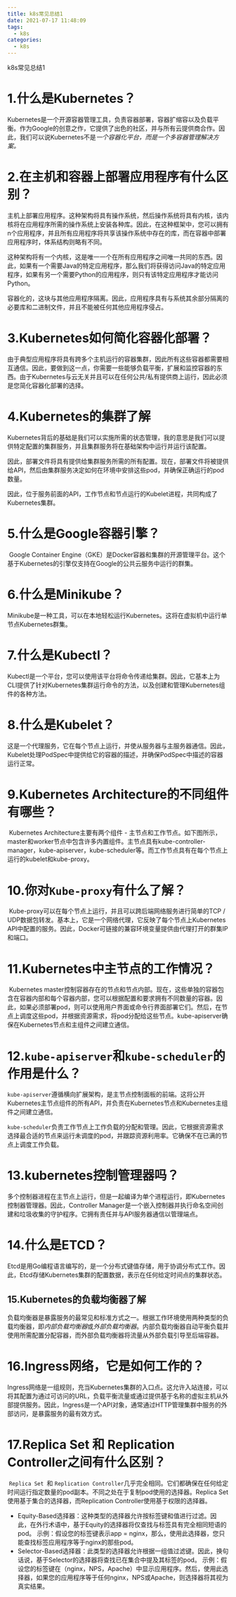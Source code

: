 ```yaml
---
title: k8s常见总结1
date: 2021-07-17 11:48:09
tags: 
  - k8s
categories: 
  - k8s
---
```




k8s常见总结1

<!--more-->

# 1.什么是Kubernetes？

​	Kubernetes是一个开源容器管理工具，负责容器部署，容器扩缩容以及负载平衡。作为Google的创意之作，它提供了出色的社区，并与所有云提供商合作。因此，我们可以说Kubernetes不是*一个容器化平台，而是一个多容器管理解决方案。*



# 2.在主机和容器上部署应用程序有什么区别？

​	主机上部署应用程序。这种架构将具有操作系统，然后操作系统将具有内核，该内核将在应用程序所需的操作系统上安装各种库。因此，在这种框架中，您可以拥有n个应用程序，并且所有应用程序将共享该操作系统中存在的库，而在容器中部署应用程序时，体系结构则略有不同。



​	这种架构将有一个内核，这是唯一一个在所有应用程序之间唯一共同的东西。因此，如果有一个需要Java的特定应用程序，那么我们将获得访问Java的特定应用程序，如果有另一个需要Python的应用程序，则只有该特定应用程序才能访问Python。



​	容器化的，这块与其他应用程序隔离。因此，应用程序具有与系统其余部分隔离的必要库和二进制文件，并且不能被任何其他应用程序侵占。



# 3.Kubernetes如何简化容器化部署？

​	由于典型应用程序将具有跨多个主机运行的容器集群，因此所有这些容器都需要相互通信。因此，要做到这一点，你需要一些能够负载平衡，扩展和监控容器的东西。由于Kubernetes与云无关并且可以在任何公共/私有提供商上运行，因此必须是您简化容器化部署的选择。



# 4.Kubernetes的集群了解



​	Kubernetes背后的基础是我们可以实施所需的状态管理，我的意思是我们可以提供特定配置的集群服务，并且集群服务将在基础架构中运行并运行该配置。



​	因此，部署文件将具有提供给集群服务所需的所有配置。现在，部署文件将被提供给API，然后由集群服务决定如何在环境中安排这些pod，并确保正确运行的pod数量。

​	因此，位于服务前面的API，工作节点和节点运行的Kubelet进程，共同构成了Kubernetes集群。





# 5.什么是Google容器引擎？

​	Google Container Engine（GKE）是Docker容器和集群的开源管理平台。这个基于Kubernetes的引擎仅支持在Google的公共云服务中运行的群集。



# 6.什么是Minikube？

​	Minikube是一种工具，可以在本地轻松运行Kubernetes。这将在虚拟机中运行单节点Kubernetes群集。



# 7.什么是Kubectl？

​	Kubectl是一个平台，您可以使用该平台将命令传递给集群。因此，它基本上为CLI提供了针对Kubernetes集群运行命令的方法，以及创建和管理Kubernetes组件的各种方法。



# 8.什么是Kubelet？

​	这是一个代理服务，它在每个节点上运行，并使从服务器与主服务器通信。因此，Kubelet处理PodSpec中提供给它的容器的描述，并确保PodSpec中描述的容器运行正常。



# 9.Kubernetes Architecture的不同组件有哪些？

​	Kubernetes Architecture主要有两个组件 - 主节点和工作节点。如下图所示，master和worker节点中包含许多内置组件。主节点具有kube-controller-manager，kube-apiserver，kube-scheduler等。而工作节点具有在每个节点上运行的kubelet和kube-proxy。



# 10.你对`Kube-proxy`有什么了解？

​	Kube-proxy可以在每个节点上运行，并且可以跨后端网络服务进行简单的TCP / UDP数据包转发。基本上，它是一个网络代理，它反映了每个节点上Kubernetes API中配置的服务。因此，Docker可链接的兼容环境变量提供由代理打开的群集IP和端口。



# 11.Kubernetes中主节点的工作情况？

​	Kubernetes master控制容器存在的节点和节点内部。现在，这些单独的容器包含在容器内部和每个容器内部，您可以根据配置和要求拥有不同数量的容器。因此，如果必须部署pod，则可以使用用户界面或命令行界面部署它们。然后，在节点上调度这些pod，并根据资源需求，将pod分配给这些节点。kube-apiserver确保在Kubernetes节点和主组件之间建立通信。



# 12.`kube-apiserver`和`kube-scheduler`的作用是什么？

​	`kube-apiserver`遵循横向扩展架构，是主节点控制面板的前端。这将公开Kubernetes主节点组件的所有API，并负责在Kubernetes节点和Kubernetes主组件之间建立通信。



​	`kube-scheduler`负责工作节点上工作负载的分配和管理。因此，它根据资源需求选择最合适的节点来运行未调度的pod，并跟踪资源利用率。它确保不在已满的节点上调度工作负载。



# 13.kubernetes控制管理器吗？

​	多个控制器进程在主节点上运行，但是一起编译为单个进程运行，即Kubernetes控制器管理器。因此，Controller Manager是一个嵌入控制器并执行命名空间创建和垃圾收集的守护程序。它拥有责任并与API服务器通信以管理端点。



# 14.什么是ETCD？

​	Etcd是用Go编程语言编写的，是一个分布式键值存储，用于协调分布式工作。因此，Etcd存储Kubernetes集群的配置数据，表示在任何给定时间点的集群状态。



## 15.Kubernetes的负载均衡器了解

​	负载均衡器是暴露服务的最常见和标准方式之一。根据工作环境使用两种类型的负载均衡器，即*内部负载均衡器*或*外部负载均衡器*。内部负载均衡器自动平衡负载并使用所需配置分配容器，而外部负载均衡器将流量从外部负载引导至后端容器。



# 16.Ingress网络，它是如何工作的？

​	Ingress网络是一组规则，充当Kubernetes集群的入口点。这允许入站连接，可以将其配置为通过可访问的URL，负载平衡流量或通过提供基于名称的虚拟主机从外部提供服务。因此，Ingress是一个API对象，通常通过HTTP管理集群中服务的外部访问，是暴露服务的最有效方式。



# 17.Replica Set 和 Replication Controller之间有什么区别？

​	`Replica Set `和 `Replication Controller`几乎完全相同。它们都确保在任何给定时间运行指定数量的pod副本。不同之处在于复制pod使用的选择器。Replica Set使用基于集合的选择器，而Replication Controller使用基于权限的选择器。

- Equity-Based选择器：这种类型的选择器允许按标签键和值进行过滤。因此，在外行术语中，基于Equity的选择器将仅查找与标签具有完全相同短语的pod。 示例：假设您的标签键表示app = nginx，那么，使用此选择器，您只能查找标签应用程序等于nginx的那些pod。
- Selector-Based选择器：此类型的选择器允许根据一组值过滤键。因此，换句话说，基于Selector的选择器将查找已在集合中提及其标签的pod。 示例：假设您的标签键在（nginx，NPS，Apache）中显示应用程序。然后，使用此选择器，如果您的应用程序等于任何nginx，NPS或Apache，则选择器将其视为真实结果。
